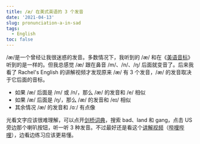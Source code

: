 ```yaml
---
title: /æ/ 在美式英语的 3 个发音
date: '2021-04-13'
slug: pronunciation-a-in-sad
tags:
  - English
toc: false
---
```


<!--more-->

/æ/是一个曾经让我很迷惑的发音。多数情况下，我听到的 /æ/ 和在《[美语音标](https://book.douban.com/subject/25853203/)》听到的是一样的。但我总感觉 /æ/ 跟在鼻音 /m/、/n/、/ŋ/ 后面就变音了。后来我看了 Rachel's English 的讲解视频才发现原来 /æ/ 有 3 个发音，/æ/ 的发音取决于它后面的音标。

- 如果 /æ/ 后面是 /m/ 或 /n/，那么 /æ/ 的发音和 /e/ 相似
- 如果 /æ/ 后面是 /ŋ/，那么 /æ/ 的发音和 /eɪ/ 相似
- 其余情况 /æ/ 的发音和 /ɑː/ 有点像

光看文字应该很难理解，可以点开[剑桥词典](https://dictionary.cambridge.org/)，搜索 bad、land 和 gang，点击 US 旁边那个喇叭按钮，听一听 3 种发音。不过最好还是看这个[讲解视频](https://www.youtube.com/watch?v=-i7-DDAW-ok)（[哔哩哔哩](https://www.bilibili.com/video/BV11s411p78r)），边看边练习应该更易懂。
